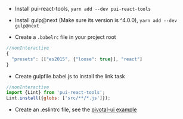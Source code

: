 - Install pui-react-tools, `yarn add --dev pui-react-tools`

- Install gulp@next (Make sure its version is ^4.0.0), `yarn add --dev gulp@next`

- Create a `.babelrc` file in your project root

```jsx harmony
//nonInteractive
{
  "presets": [["es2015", {"loose": true}], "react"]
}
```

- Create gulpfile.babel.js to install the link task

```jsx harmony
//nonInteractive
import {Lint} from 'pui-react-tools';
Lint.install({globs: ['src/**/*.js']});
```

- Create an .eslintrc file, see the [pivotal-ui example](https://github.com/pivotal-cf/pivotal-ui/blob/master/.eslintrc)
